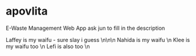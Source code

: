 # apovlita
E-Waste Management Web App
ask jun to fill in the description

Laffey is my waifu - sure slay i guess
\n\n\n
Nahida is my waifu
\n
Klee is my waifu too
\n
Lefi is also too
\n
